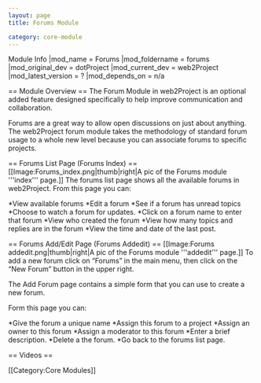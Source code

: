 ```yaml
---
layout: page
title: Forums Module

category: core-module
---
```


Module Info
 |mod_name = Forums
 |mod_foldername = forums
 |mod_original_dev = dotProject
 |mod_current_dev = web2Project
 |mod_latest_version = ?
 |mod_depends_on = n/a

== Module Overview ==
The Forum Module in web2Project is an optional added feature designed specifically to help improve communication and collaboration.

Forums are a great way to allow open discussions on just about anything. The web2Project forum module takes the methodology of standard forum usage to a whole new level because you can associate forums to specific projects.

== Forums List Page (Forums Index) ==
[[Image:Forums_index.png|thumb|right|A pic of the Forums module '''index''' page.]]
The forums list page shows all the available forums in web2Project. From this page you can:

*View available forums
*Edit a forum
*See if a forum has unread topics
*Choose to watch a forum for updates.
*Click on a forum name to enter that forum
*View who created the forum
*View how many topics and replies are in the forum
*View the time and date of the last post.

== Forums Add/Edit Page (Forums Addedit) ==
[[Image:Forums addedit.png|thumb|right|A pic of the Forums module '''addedit''' page.]]
To add a new forum click on  “Forums” in the main menu, then click on the “New Forum” button in the upper right.

The Add Forum page contains a simple form that you can use to create a new forum.

Form this page you can:

*Give the forum a unique name
*Assign this forum to a project
*Assign an owner to this forum
*Assign a moderator to this forum
*Enter a brief description.
*Delete a the forum.
*Go back to the forums list page.

== Videos ==


[[Category:Core Modules]]